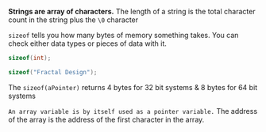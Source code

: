 **Strings are array of characters.** The length of a string is the total character count in the string plus the `\0` character

`sizeof` tells you how many bytes of memory something takes. You can check either data types or pieces of data with it.

```c
sizeof(int);
```

```c
sizeof("Fractal Design");
```

The `sizeof(aPointer)` returns 4 bytes for 32 bit systems & 8 bytes for 64 bit systems

`An array variable is by itself used as a pointer variable.` The address of the array is the address of the first character in the array.